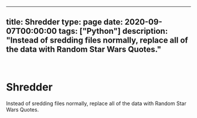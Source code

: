 
---
title: Shredder
type: page
date: 2020-09-07T00:00:00
tags: ["Python"]
description: "Instead of sredding files normally, replace all of the data with Random Star Wars Quotes."
---


<br>

# Shredder

Instead of sredding files normally, replace all of the data with Random Star Wars Quotes.
